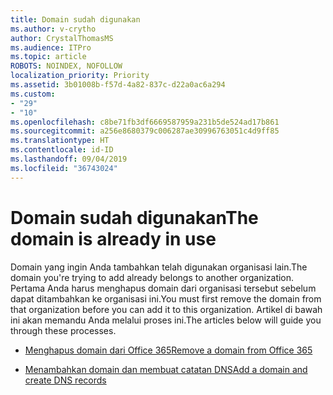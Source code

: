 ```yaml
---
title: Domain sudah digunakan
ms.author: v-crytho
author: CrystalThomasMS
ms.audience: ITPro
ms.topic: article
ROBOTS: NOINDEX, NOFOLLOW
localization_priority: Priority
ms.assetid: 3b01008b-f57d-4a82-837c-d22a0ac6a294
ms.custom:
- "29"
- "10"
ms.openlocfilehash: c8be71fb3df6669587959a231b5de524ad17b861
ms.sourcegitcommit: a256e8680379c006287ae30996763051c4d9ff85
ms.translationtype: HT
ms.contentlocale: id-ID
ms.lasthandoff: 09/04/2019
ms.locfileid: "36743024"
---
```

# <a name="the-domain-is-already-in-use"></a><span data-ttu-id="ebe9b-102">Domain sudah digunakan</span><span class="sxs-lookup"><span data-stu-id="ebe9b-102">The domain is already in use</span></span>

<span data-ttu-id="ebe9b-103">Domain yang ingin Anda tambahkan telah digunakan organisasi lain.</span><span class="sxs-lookup"><span data-stu-id="ebe9b-103">The domain you're trying to add already belongs to another organization.</span></span> <span data-ttu-id="ebe9b-104">Pertama Anda harus menghapus domain dari organisasi tersebut sebelum dapat ditambahkan ke organisasi ini.</span><span class="sxs-lookup"><span data-stu-id="ebe9b-104">You must first remove the domain from that organization before you can add it to this organization.</span></span> <span data-ttu-id="ebe9b-105">Artikel di bawah ini akan memandu Anda melalui proses ini.</span><span class="sxs-lookup"><span data-stu-id="ebe9b-105">The articles below will guide you through these processes.</span></span>
  
- [<span data-ttu-id="ebe9b-106">Menghapus domain dari Office 365</span><span class="sxs-lookup"><span data-stu-id="ebe9b-106">Remove a domain from Office 365</span></span>](https://docs.microsoft.com/office365/admin/get-help-with-domains/remove-a-domain)

- [<span data-ttu-id="ebe9b-107">Menambahkan domain dan membuat catatan DNS</span><span class="sxs-lookup"><span data-stu-id="ebe9b-107">Add a domain and create DNS records</span></span>](https://docs.microsoft.com/office365/admin/get-help-with-domains/create-dns-records-at-any-dns-hosting-provider)
